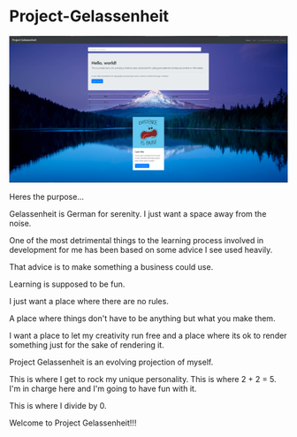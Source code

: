 # Project-Gelassenheit

![](Gelassenheit.jpeg)

Heres the purpose...

Gelassenheit is German for serenity. I just want a space away from the noise.

One of the most detrimental things to the learning process involved in development for me has been based on some advice I see used heavily.

That advice is to make something a business could use.

Learning is supposed to be fun.

I just want a place where there are no rules.

A place where things don't have to be anything but what you make them.

I want a place to let my creativity run free and a place where its ok to render something just for the sake of rendering it.

Project Gelassenheit is an evolving projection of myself.

This is where I get to rock my unique personality. This is where 2 + 2 = 5. I'm in charge here and I'm going to have fun with it.

This is where I divide by 0.

Welcome to Project Gelassenheit!!!
